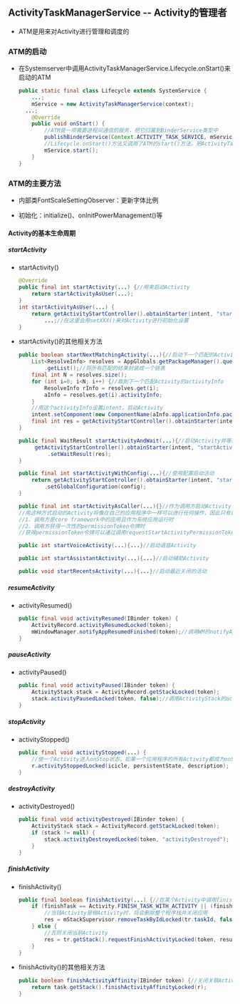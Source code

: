 ## ActivityTaskManagerService -- Activity的管理者

- ATM是用来对Activity进行管理和调度的

### ATM的启动

- 在Systemserver中调用ActivityTaskManagerService.Lifecycle.onStart()来启动的ATM

  ```Java
  public static final class Lifecycle extends SystemService {
      ...;
      mService = new ActivityTaskManagerService(context);
  	...;
      @Override
      public void onStart() {
          //ATM是一项需要进程间通信的服务，把它归属到BinderService类型中
          publishBinderService(Context.ACTIVITY_TASK_SERVICE, mService);
          //Lifecycle.onStart()方法又调用了ATM的start()方法，把ActivityTaskManagerInternal添加到本地服务中
          mService.start();
      }
  }
  ```

### ATM的主要方法

- 内部类FontScaleSettingObserver：更新字体比例

- 初始化：initialize()、onInitPowerManagement()等

#### Activity的基本生命周期

##### startActivity

- startActivity()

  ```Java
  @Override
  public final int startActivity(...) {//用来启动Activity
      return startActivityAsUser(...);
  }
  int startActivityAsUser(...) {
      return getActivityStartController().obtainStarter(intent, "startActivityAsUser")
          ...;//在这里会用setXXX()来对Activity进行初始化设置
  }
  ```

- startActivity()的其他相关方法

  ```Java
  public boolean startNextMatchingActivity(...){//启动下一个匹配的Activity，用于隐式Interent启动
      List<ResolveInfo> resolves = AppGlobals.getPackageManager().queryIntentActivities(...)
          .getList();//将所有匹配的结果封装成一个链表
      final int N = resolves.size();
      for (int i=0; i<N; i++) {//取到下一个匹配Activity的activityInfo
          ResolveInfo rInfo = resolves.get(i);
          aInfo = resolves.get(i).activityInfo;
      }
      //用这个activityInfo设置intent，启动Activity
      intent.setComponent(new ComponentName(aInfo.applicationInfo.packageName, aInfo.name));
      final int res = getActivityStartController().obtainStarter(intent, "startNextMatchingActivity")
  } 
  
  public final WaitResult startActivityAndWait(...){//启动Activity并等待，用于线程间的同步
       getActivityStartController().obtainStarter(intent, "startActivityAndWait")
           .setWaitResult(res);
  }
  
  public final int startActivityWithConfig(...){//使用配置启动活动
      return getActivityStartController().obtainStarter(intent, "startActivityWithConfig")
          .setGlobalConfiguration(config);
  }
  
  public final int startActivityAsCaller(...){}//作为调用方启动Activity；
  //用这种方式启动的Activity将像在自己的应用程序中一样可以进行任何操作，因此只有这两种情况才能使用
  //1、调用方是core framework中的应用且作为系统应用运行时
  //2、调用方获得一次性的permissionToken令牌时
  //获得permissionToken令牌可以通过调用requestStartActivityPermissionToken()申请
  
  public int startVoiceActivity(...){...}//启动语音Activity
  
  public int startAssistantActivity(...){...}//启动辅助Activity
  
  public void startRecentsActivity(...){...}//启动最近关闭的活动
  ```

##### resumeActivity

- activityResumed()

  ```Java
  public final void activityResumed(IBinder token) {
      ActivityRecord.activityResumedLocked(token);
      mWindowManager.notifyAppResumedFinished(token);//调用WM的notifyAppResumedFinished()方法，在个方法中会对当前Activity进行聚焦
  }
  ```

##### pauseActivity

- activityPaused()

  ```Java
  public final void activityPaused(IBinder token) {
      ActivityStack stack = ActivityRecord.getStackLocked(token);
      stack.activityPausedLocked(token, false);//调用ActivityStack的activityPausedLocked()方法，会给Activity栈+1
  }
  ```

##### stopActivity

- activityStopped()

  ```Java
  public final void activityStopped(...) {
      //使一个Activity进入onStop状态，如果一个应用程序的所有Activity都成为onStop状态了，那么这个应用程序也将会被标记为onStop状态
      r.activityStoppedLocked(icicle, persistentState, description);
  }
  ```

##### destroyActivity

- activityDestroyed()

  ```Java
  public final void activityDestroyed(IBinder token) {
      ActivityStack stack = ActivityRecord.getStackLocked(token);
      if (stack != null) {
          stack.activityDestroyedLocked(token, "activityDestroyed");
      }
  }
  ```

##### finishActivity

- finishActivity()

  ```java
  public final boolean finishActivity(...) {//在某个Activity中调用finish()时，就会调用这个方法
      if (finishTask == Activity.FINISH_TASK_WITH_ACTIVITY || (finishWithRootActivity && r == rootR)) {
          //当钱Activity是根Activity时，将会删除整个程序栈并关闭应用
          res = mStackSupervisor.removeTaskByIdLocked(tr.taskId, false,finishWithRootActivity, "finish-activity");
      } else {
          //否则关闭当前Activity
          res = tr.getStack().requestFinishActivityLocked(token, resultCode, resultData, "app-request", true);
      }
  }
  ```

- finishActivity()的其他相关方法

  ```Java
  public boolean finishActivityAffinity(IBinder token) {//关闭关联Activity
      return task.getStack().finishActivityAffinityLocked(r);
  }
  ```

